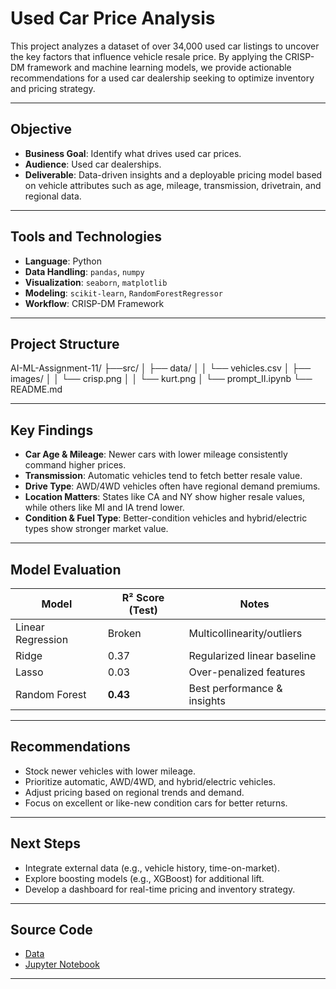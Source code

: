 # Used Car Price Analysis

This project analyzes a dataset of over 34,000 used car listings to uncover the key factors that influence vehicle resale price. By applying the CRISP-DM framework and machine learning models, we provide actionable recommendations for a used car dealership seeking to optimize inventory and pricing strategy.

---

## Objective

- **Business Goal**: Identify what drives used car prices.
- **Audience**: Used car dealerships.
- **Deliverable**: Data-driven insights and a deployable pricing model based on vehicle attributes such as age, mileage, transmission, drivetrain, and regional data.

---

## Tools and Technologies

- **Language**: Python
- **Data Handling**: `pandas`, `numpy`
- **Visualization**: `seaborn`, `matplotlib`
- **Modeling**: `scikit-learn`, `RandomForestRegressor`
- **Workflow**: CRISP-DM Framework

---

## Project Structure

AI-ML-Assignment-11/
├──src/
│   ├── data/
│   │   └── vehicles.csv
│   ├── images/
│   │   └── crisp.png
│   │   └── kurt.png
│   └── prompt_II.ipynb
└── README.md

---

## Key Findings

- **Car Age & Mileage**: Newer cars with lower mileage consistently command higher prices.
- **Transmission**: Automatic vehicles tend to fetch better resale value.
- **Drive Type**: AWD/4WD vehicles often have regional demand premiums.
- **Location Matters**: States like CA and NY show higher resale values, while others like MI and IA trend lower.
- **Condition & Fuel Type**: Better-condition vehicles and hybrid/electric types show stronger market value.

---

## Model Evaluation

| Model             | R² Score (Test)  | Notes                       |
|-------------------|------------------|-----------------------------|
| Linear Regression | Broken           | Multicollinearity/outliers  |
| Ridge             | 0.37             | Regularized linear baseline |
| Lasso             | 0.03             | Over-penalized features     |
| Random Forest     | **0.43**         | Best performance & insights |

---

## Recommendations

- Stock newer vehicles with lower mileage.
- Prioritize automatic, AWD/4WD, and hybrid/electric vehicles.
- Adjust pricing based on regional trends and demand.
- Focus on excellent or like-new condition cars for better returns.

---

## Next Steps

- Integrate external data (e.g., vehicle history, time-on-market).
- Explore boosting models (e.g., XGBoost) for additional lift.
- Develop a dashboard for real-time pricing and inventory strategy.

---

## Source Code
- [Data](https://github.com/kloudingenuity/AI-ML-Assignment-11/blob/main/src/data/vehicles.csv)
- [Jupyter Notebook](https://github.com/kloudingenuity/AI-ML-Assignment-11/blob/main/src/prompt_II.ipynb)

--- 
